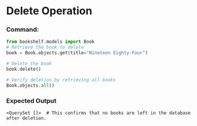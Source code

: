 # Delete Operation

### Command:
```python
from bookshelf.models import Book
# Retrieve the book to delete
book = Book.objects.get(title="Nineteen Eighty-Four")

# Delete the book
book.delete()

# Verify deletion by retrieving all books
Book.objects.all()
```

### Expected Output
`<QuerySet []>  # This confirms that no books are left in the database after deletion.`